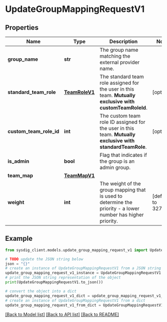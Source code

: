 # UpdateGroupMappingRequestV1


## Properties

Name | Type | Description | Notes
------------ | ------------- | ------------- | -------------
**group_name** | **str** | The group name matching the external provider name. | 
**standard_team_role** | [**TeamRoleV1**](TeamRoleV1.md) | The standard team role assigned for the user in this team. **Mutually exclusive with customTeamRoleId**.  | [optional] 
**custom_team_role_id** | **int** | The custom team role ID assigned for the user in this team. **Mutually exclusive with standardTeamRole**.  | [optional] 
**is_admin** | **bool** | Flag that indicates if the group is an admin group. | 
**team_map** | [**TeamMapV1**](TeamMapV1.md) |  | 
**weight** | **int** | The weight of the group mapping that is used to determine the priority - a lower number has higher priority. | [default to 32767]

## Example

```python
from sysdig_client.models.update_group_mapping_request_v1 import UpdateGroupMappingRequestV1

# TODO update the JSON string below
json = "{}"
# create an instance of UpdateGroupMappingRequestV1 from a JSON string
update_group_mapping_request_v1_instance = UpdateGroupMappingRequestV1.from_json(json)
# print the JSON string representation of the object
print(UpdateGroupMappingRequestV1.to_json())

# convert the object into a dict
update_group_mapping_request_v1_dict = update_group_mapping_request_v1_instance.to_dict()
# create an instance of UpdateGroupMappingRequestV1 from a dict
update_group_mapping_request_v1_from_dict = UpdateGroupMappingRequestV1.from_dict(update_group_mapping_request_v1_dict)
```
[[Back to Model list]](../README.md#documentation-for-models) [[Back to API list]](../README.md#documentation-for-api-endpoints) [[Back to README]](../README.md)


